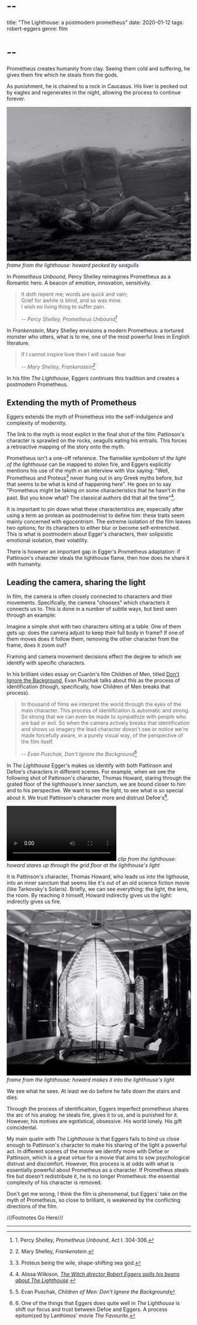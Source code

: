 # --
title: "The Lighthouse: a postmodern prometheus"
date: 2020-01-12
tags: robert-eggers
genre: film
# --

Prometheus creates humanity from clay. Seeing them cold and suffering, he gives them fire which he steals from the gods.

As punishment, he is chained to a rock in Caucasus. His liver is pecked out by eagles and regenerates in the night, allowing the process to continue forever.

![the lighthouse](/static/img/post-images/the-lighthouse/the-lighthouse-1.jpg)
*frame from the lighthouse: howard pecked by seagulls*

In *Prometheus Unbound*, Percy Shelley reimagines Prometheus as a Romantic hero. A beacon of emotion, innovation, sensitivity.

> It doth repent me; words are quick and vain;  
> Grief for awhile is blind, and so was mine.  
> I wish no living thing to suffer pain.  
>  
> <cite> -- Percy Shelley, Prometheus Unbound[^1]</cite>

In *Frankenstein*, Mary Shelley envisions a modern Prometheus: a tortured monster who utters, what is to me, one of the most powerful lines in English literature.

> If I cannot inspire love then I will cause fear
>  
> <cite> -- Mary Shelley, Frankenstein[^2]</cite>

In his film *The Lighthouse*, Eggers continues this tradition and creates a postmodern Prometheus.

## Extending the myth of Prometheus

Eggers extends the myth of Prometheus into the self-indulgence and complexity of modernity.

The link to the myth is most explict in the final shot of the film: Pattinson's character is sprawled on the rocks, seagulls eating his entrails. This forces a retroactive mapping of the story onto the myth.

Prometheus isn't a one-off reference. The flamelike symbolism of *the light of the lighthouse* can be mapped to stolen fire, and Eggers explicitly mentions his use of the myth in an interview with Vox saying: "Well, Prometheus and Proteus[^3] never hung out in any Greek myths before, but that seems to be what is kind of happening here". He goes on to say "Prometheus might be taking on some characteristics that he hasn’t in the past. But you know what? The classical authors did that all the time"[^4].

It is important to pin down what these characteristics are, especially after using a term as protean as postmodernist to define him: these traits seem mainly concerned with egocentrism. The extreme isolation of the film leaves two options; for its characters to either blur or become self-entrenched. This is what is postmodern about Egger's characters, their solipsistic emotional isolation, their volatility.

There is however an important gap in Egger's Prometheus adaptation: if Pattinson's character steals the lighthouse flame, then how does he share it with humanity.

## Leading the camera, sharing the light

In film, the camera is often closely connected to characters and their movements. Specifically, the camera "chooses" which characters it connects us to. This is done in a number of subtle ways, but best seen through an example:

Imagine a simple shot with two characters sitting at a table. One of them gets up: does the camera adjust to keep their full body in frame? If one of them moves does it follow them, removing the other character from the frame, does it zoom out?

Framing and camera movement decisions effect the degree to which we identify with specific characters.

In his brilliant video essay on Cuarón's film Children of Men, titled [Don't Ignore the Background](https://www.youtube.com/watch?v=-woNlmVcdjc&has_verified=1), Evan Puschak talks about this as the process of identification (though, specifically, how Children of Men breaks that process).

> In thousand of films we interpret the world through the eyes of the main character. This process of identification is automatic and strong. So strong that we can even be made to sympathize with people who are bad or evil. So when the camera actively breaks that identification and shows us imagery the lead character doesn't see or notice we're made forcefully aware, in a purely visual way, of the perspective of the film itself.
> 
><cite> -- Evan Puschak, Don't Ignore the Background[^5]</cite>

In *The Lighthouse* Egger's makes us identify with both Pattinson and Defoe's characters in different scenes. For example, when we see the following shot of Pattinson's character, Thomas Howard, staring through the grated floor of the lighthouse's inner sanctum, we are bound closer to him and to his perspective. We want to see the light, to see what is so special about it. We trust Pattinson's character more and distrust Defoe's[^6].

<p>
<video controls>
    <source src="{{ url_for('static', filename='vid/post-videos/the-lighthouse/the-lighthouse.mp4')}}"
            type="video/mp4">
    Sorry, your browser doesn't support embedded videos.
</video>
<em>clip from the lighthouse: howard stares up through the grid  floor at the lighthouse's light</em>
</p>

It is Pattinson's character, Thomas Howard, who leads us into the ligthouse, into an inner sanctum that seems like it's out of an old science fiction movie (like Tarkovsky's Solaris). Briefly, we can see everything: the light, the lens, the room. By reaching it himself, Howard indirectly gives us the light: indirectly gives us fire.

![the lighthouse](/static/img/post-images/the-lighthouse/the-lighthouse-2.jpg)
*frame from the lighthouse: howard makes it into the lighthouse's light*

We see what he sees. At least we do before he falls down the stairs and dies.

Through the process of identificaiton, Eggers imperfect prometheus shares the arc of his analog: he steals fire, gives it to us, and is punished for it. However, his motives are egotistical, obsessive. His world lonely. His gift coincidental.

My main qualm with *The Lighthouse* is that Eggers fails to bind us close enough to Pattinson's character to make his sharing of the light a powerful act.
In different scenes of the movie we identify more with Defoe or Pattinson, which is a great virtue for a movie that aims to sow psychological distrust and discomfort. However, this process is at odds with what is essentially powerful about Prometheus as a character. If Prometheus steals fire but doesn't redistribute it, he is no longer Prometheus: the essential complexity of his character is removed.

Don't get me wrong, I think the film is phenomenal, but Eggers' take on the myth of Prometheus, so close to brilliant, is weakened by the conflicting directions of the film.

///Footnotes Go Here///
[^1]: 1\. Percy Shelley, *Prometheus Unbound*, Act I. 304-306.
[^2]: 2\. Mary Shelley, *Frankenstein*.
[^3]: 3\. Proteus being the wile, shape-shifting sea god.
[^4]: 4\. Alissa Wilkison, [*The Witch director Robert Eggers spills his beans about The Lighthouse*](https://www.vox.com/culture/2019/10/15/20914097/robert-eggers-lighthouse-interview-witch).
[^5]: 5\. Evan Puschak, *Children of Men: Don't Ignore the Background*
[^6]: 6\. One of the things that Eggers does quite well in *The Lighthouse* is shift our focus and trust between Defoe and Eggers. A process epitomized by Lanthimos' movie *The Favourite*.

<hr />
